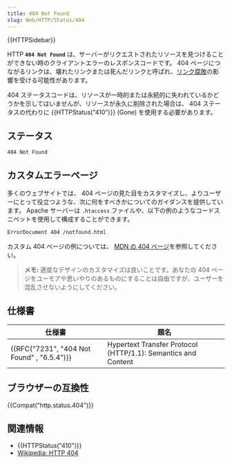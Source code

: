 ```yaml
---
title: 404 Not Found
slug: Web/HTTP/Status/404
---
```


{{HTTPSidebar}}

HTTP **`404 Not Found`** は、サーバーがリクエストされたリソースを見つけることができない時のクライアントエラーのレスポンスコードです。 404 ページにつながるリンクは、壊れたリンクまたは死んだリンクと呼ばれ、[リンク腐敗](https://en.wikipedia.org/wiki/Link_rot)の影響を受ける可能性があります。

404 ステータスコードは、リソースが一時的または永続的に失われているかどうかを示してはいませんが、リソースが永久に削除された場合は、 404 ステータスの代わりに {{HTTPStatus("410")}} (Gone) を使用する必要があります。

## ステータス

```
404 Not Found
```

## カスタムエラーページ

多くのウェブサイトでは、 404 ページの見た目をカスタマイズし、よりユーザーにとって役立つような、次に何をすべきかについてのガイダンスを提供しています。 Apache サーバーは `.htaccess` ファイルや、以下の例のようなコードスニペットを使用して構成することができます。

```bash
ErrorDocument 404 /notfound.html
```

カスタム 404 ページの例については、 [MDN の 404 ページ](/ja/404)を参照してください。

> **メモ:** 適度なデザインのカスタマイズは良いことです。あなたの 404 ページをユーモアや思いやりのあるものにすることは自由ですが、ユーザーを混乱させないようにしてください。

## 仕様書

| 仕様書                                                   | 題名                                                          |
| -------------------------------------------------------- | ------------------------------------------------------------- |
| {{RFC("7231", "404 Not Found" , "6.5.4")}} | Hypertext Transfer Protocol (HTTP/1.1): Semantics and Content |

## ブラウザーの互換性

{{Compat("http.status.404")}}

## 関連情報

- {{HTTPStatus("410")}}
- [Wikipedia: HTTP 404](https://ja.wikipedia.org/wiki/HTTP_404)
